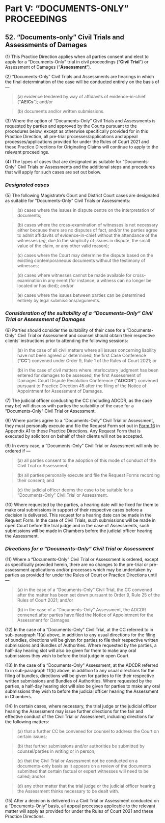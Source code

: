 # Part V: “DOCUMENTS-ONLY” PROCEEDINGS

## 52. “Documents-only” Civil Trials and Assessments of Damages 

(1) This Practice Direction applies when all parties consent and elect to apply for a “Documents-Only” trial in civil proceedings (“**Civil Trial**”) or Assessment of Damages (“**Assessment**”).

(2) “Documents-Only” Civil Trials and Assessments are hearings in which the final determination of the case will be conducted entirely on the basis of —

>(a) evidence tendered by way of affidavits of evidence-in-chief (“**AEICs**”); and/or

>(b) documents and/or written submissions.

(3) Where the option of “Documents-Only” Civil Trials and Assessments is requested by parties and approved by the Courts pursuant to the procedures below, except as otherwise specifically provided for in this Practice Direction, all pre-trial processes/applications and appeal processes/applications provided for under the Rules of Court 2021 and these Practice Directions for Originating Claims will continue to apply to the relevant proceedings.

(4) The types of cases that are designated as suitable for “Documents-Only” Civil Trials or Assessments and the additional steps and procedures that will apply for such cases are set out below.

### ***Designated cases***

(5) The following Magistrate’s Court and District Court cases are designated as suitable for “Documents-Only” Civil Trials or Assessments:

>(a) cases where the issues in dispute centre on the interpretation of documents;

>(b) cases where the cross-examination of witnesses is not necessary either because there are no disputes of fact, and/or the parties agree to admit affidavits of evidence-in-chief without the attendance of the witnesses (*eg*, due to the simplicity of issues in dispute, the small value of the claim, or any other valid reason);

>(c) cases where the Court may determine the dispute based on the existing contemporaneous documents without the testimony of witnesses;

>(d) cases where witnesses cannot be made available for cross-examination in any event (for instance, a witness can no longer be located or has died); and/or

>(e) cases where the issues between parties can be determined entirely by legal submissions/arguments.

### ***Consideration of the suitability of a “Documents-Only” Civil Trial or Assessment of Damages***

(6) Parties should consider the suitability of their case for a “Documents-Only” Civil Trial or Assessment and counsel should obtain their respective clients’ instructions prior to attending the following sessions:

>(a) in the case of all civil matters where all issues concerning liability have not been agreed or determined, the first Case Conference (“**CC**”) convened under Order 9, Rule 1 of the Rules of Court 2021; or

>(b) in the case of civil matters where interlocutory judgment has been entered for damages to be assessed, the first Assessment of Damages Court Dispute Resolution Conference (“**ADCDR**”) convened pursuant to Practice Direction 45 after the filing of the Notice of Appointment for Assessment of Damages. 

(7) The judicial officer conducting the CC (including ADCDR, as the case may be) will discuss with parties the suitability of the case for a “Documents-Only” Civil Trial or Assessment.

(8) Where parties agree to a “Documents-Only” Civil Trial or Assessment, they must personally execute and file the Request Form set out in [Form 16](https://epd-statecourts-2021.opendoc.gov.sg/Forms/Appendix%20A1/Form%2016.pdf) in Appendix A1 to these Practice Directions. Any Request Form that is executed by solicitors on behalf of their clients will not be accepted.

(9) In every case, a “Documents-Only” Civil Trial or Assessment will only be ordered if —

>(a) all parties consent to the adoption of this mode of conduct of the Civil Trial or Assessment;

>(b) all parties personally execute and file the Request Forms recording their consent; and

>(c) the judicial officer deems the case to be suitable for a “Documents-Only” Civil Trial or Assessment.

(10) Where requested by the parties, a hearing date will be fixed for them to make oral submissions in support of their respective cases before a decision is delivered. This request for a hearing date can be made in the Request Form. In the case of Civil Trials, such submissions will be made in open Court before the trial judge and in the case of Assessments, such submissions will be made in Chambers before the judicial officer hearing the Assessment.

### ***Directions for a “Documents-Only” Civil Trial or Assessment***

(11) Where a “Documents-Only” Civil Trial or Assessment is ordered, except as specifically provided herein, there are no changes to the pre-trial or pre-assessment applications and/or processes which may be undertaken by parties as provided for under the Rules of Court or Practice Directions until —

>(a) in the case of a “Documents-Only” Civil Trial, the CC convened after the matter has been set down pursuant to Order 9, Rule 25 of the Rules of Court 2021; and/or

>(b) in the case of a “Documents-Only” Assessment, the ADCDR convened after parties have filed the Notice of Appointment for the Assessment for Damages.

(12) In the case of a “Documents-Only” Civil Trial, at the CC referred to in sub-paragraph 11(a) above, in addition to any usual directions for the filing of bundles, directions will be given for parties to file their respective written submissions and Bundles of Authorities. Where requested by the parties, a half-day hearing slot will also be given for them to make any oral submissions they wish to before the trial judge in open Court.

(13) In the case of a “Documents-Only” Assessment, at the ADCDR referred to in sub-paragraph 11(b) above, in addition to any usual directions for the filing of bundles, directions will be given for parties to file their respective written submissions and Bundles of Authorities. Where requested by the parties, a half-day hearing slot will also be given for parties to make any oral submissions they wish to before the judicial officer hearing the Assessment in Chambers.

(14) In certain cases, where necessary, the trial judge or the judicial officer hearing the Assessment may issue further directions for the fair and effective conduct of the Civil Trial or Assessment, including directions for the following matters: 

>(a) that a further CC be convened for counsel to address the Court on certain issues;

>(b) that further submissions and/or authorities be submitted by counsel/parties in writing or in person; 

>(c) that the Civil Trial or Assessment not be conducted on a documents-only basis as it appears on a review of the documents submitted that certain factual or expert witnesses will need to be called; and/or

>(d) any other matter that the trial judge or the judicial officer hearing the Assessment thinks necessary to be dealt with.

(15) After a decision is delivered in a Civil Trial or Assessment conducted on a “Documents-Only” basis, all appeal processes applicable to the relevant matter will apply as provided for under the Rules of Court 2021 and these Practice Directions. 
